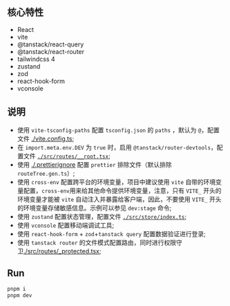 ## 核心特性

- React
- vite
- @tanstack/react-query
- @tanstack/react-router
- tailwindcss 4
- zustand
- zod
- react-hook-form
- vconsole

## 说明

- 使用 `vite-tsconfig-paths` 配置 `tsconfig.json` 的 `paths` ，默认为 `@`，配置文件 [./vite.config.ts](./vite.config.ts);
- 在 `import.meta.env.DEV` 为 `true` 时，启用 `@tanstack/router-devtools`，配置文件 [`./src/routes/__root.tsx`](./src/routes/__root.tsx);
- 使用 [./.prettierignore](./.prettierignore) 配置 `prettier` 排除文件（默认排除 `routeTree.gen.ts`）;
- 使用 `cross-env` 配置跨平台的环境变量，项目中建议使用 `vite` 自带的环境变量配置，`cross-env`用来给其他命令提供环境变量，注意，只有 `VITE_` 开头的环境变量才能被
  `vite` 自动注入并暴露给客户端，因此，不要使用 `VITE_` 开头的环境变量存储敏感信息。示例可以参见 `dev:stage` 命令;
- 使用 `zustand` 配置状态管理，配置文件 [`./src/store/index.ts`](./src/store/index.ts);
- 使用 `vconsole` 配置移动端调试工具;
- 使用 `react-hook-form` + `zod`+`tanstack query` 配置数据验证进行登录;
- 使用 `tanstack router` 的文件模式配置路由，同时进行权限守卫[./src/routes/_protected.tsx](./src/routes/_protected.tsx);

## Run

```bash
pnpm i
pnpm dev
```
